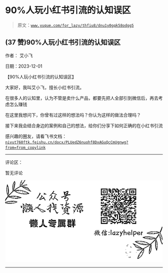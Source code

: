 # 90%人玩小红书引流的认知误区

> 原文：[`www.yuque.com/for_lazy/thfiu8/dnu1y0gqk58odgg5`](https://www.yuque.com/for_lazy/thfiu8/dnu1y0gqk58odgg5)

## (37 赞)90%人玩小红书引流的认知误区

作者： 艾小飞

日期：2023-12-01

【90%人玩小红书引流的认知误区】

大家好，我叫艾小飞，擅长小红书引流。

在很多人的认知里，认为不管是卖什么产品，都要先把人全部引到微信后，再去考虑怎么赚钱

在这里我想问下，你曾有过这样的想法吗？你认为这样的做法合理吗？

接下来我会结合身边的案例和自己的想法，给你们分享下如何正确的在小红书引流

感兴趣的圈友，请看飞书文档：[`nivut760ftk.feishu.cn/docx/PLUedZ6nuohf8DxAGuQcCmUgnwg?from=from_copylink`](https://nivut760ftk.feishu.cn/docx/PLUedZ6nuohf8DxAGuQcCmUgnwg?from=from_copylink)

* * *

评论区：

暂无评论

![](img/1c37d505930596d12a88ab23e11aa07a.png)

* * *